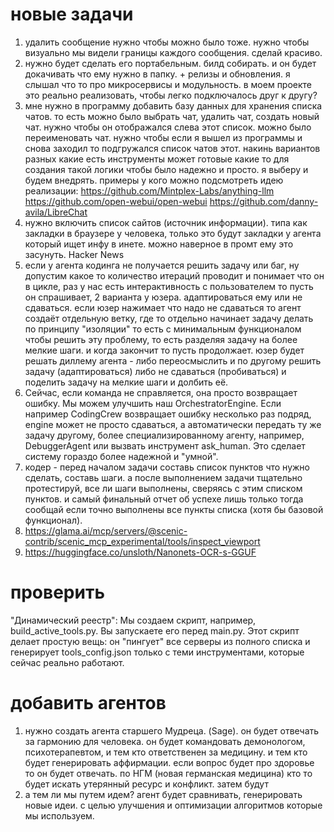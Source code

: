 

# новые задачи
1. удалить сообщение нужно чтобы можно было тоже. нужно чтобы визуально мы видели границы каждого сообщения. сделай красиво.
2. нужно будет сделать его портабельным. билд собирать. и он будет докачивать что ему нужно в папку. + релизы и обновления. я слышал что то про микросервисы и модульность. в моем проекте это реально реализовать, чтобы легко подключалось друг к другу?
3. мне нужно в программу добавить базу данных для хранения списка чатов. то есть можно было выбрать чат, удалить чат, создать новый чат. нужно чтобы он отображался слева этот список. можно было переименовать чат. нужно чтобы если я вышел из программы и снова заходил то подгружался список чатов этот. накинь вариантов разных какие есть инструменты может готовые какие то для создания такой логики чтобы было надежно и просто. я выберу и будем внедрять. примеры у кого можно подсмотреть идею реализации:
https://github.com/Mintplex-Labs/anything-llm
https://github.com/open-webui/open-webui
https://github.com/danny-avila/LibreChat
4. нужно включить список сайтов (источник информации). типа как закладки в браузере у человека, только это будут закладки у агента который ищет инфу в инете. можно наверное в промт ему это засунуть. Hacker News
5. если у агента кодинга не получается решить задачу или баг, ну допустим какое то количество итераций проводит и понимает что он в цикле, раз у нас есть интерактивность с пользователем то пусть он спрашивает, 2 варианта у юзера. адаптироваться ему или не сдаваться. если юзер нажимает что надо не сдаваться то агент создаёт отдельную ветку, где то отдельно начинает задачу делать по принципу "изоляции" то есть с минимальным функционалом чтобы решить эту проблему, то есть разделяя задачу на более мелкие шаги. и когда закончит то пусть продолжает. юзер будет решать диллему агента - либо переосмыслить и по другому решить задачу (адаптироваться) либо не сдаваться (пробиваться) и поделить задачу на мелкие шаги и долбить её.
6. Сейчас, если команда не справляется, она просто возвращает ошибку. Мы можем улучшить наш OrchestratorEngine. Если например CodingCrew возвращает ошибку несколько раз подряд, engine может не просто сдаваться, а автоматически передать ту же задачу другому, более специализированному агенту, например, DebuggerAgent или вызвать инструмент ask_human. Это сделает систему гораздо более надежной и "умной".
7. кодер - перед началом задачи составь список пунктов что нужно сделать, составь шаги. а после выполнением задачи тщательно протестируй, все ли шаги выполнены, сверяясь с этим списком пунктов. и самый финальный отчет об успехе лишь только тогда сообщай если точно выполнены все пункты списка (хотя бы базовой функционал).
8. https://glama.ai/mcp/servers/@scenic-contrib/scenic_mcp_experimental/tools/inspect_viewport
9. https://huggingface.co/unsloth/Nanonets-OCR-s-GGUF




# проверить
"Динамический реестр":
Мы создаем скрипт, например, build_active_tools.py. Вы запускаете его перед main.py. Этот скрипт делает простую вещь: он "пингует" все серверы из полного списка и генерирует tools_config.json только с теми инструментами, которые сейчас реально работают.



# добавить агентов
1. нужно создать агента старшего Мудреца.  (Sage). он будет отвечать за гармонию для человека. он будет командовать демонологом, психотерапевтом, и тем кто ответственен за медицину. и тем кто будет генерировать аффирмации. если вопрос будет про здоровье то он будет отвечать.  по НГМ (новая германская медицина) кто то будет искать утерянный ресурс и конфликт. затем будут
2. а тем ли мы путем идем? агент будет сравнивать, генерировать новые идеи. с целью улучшения и оптимизации алгоритмов которые мы используем.

